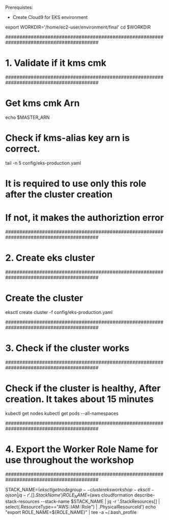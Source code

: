 Prerequistes:
- Create Cloud9 for EKS environment

export WORKDIR='/home/ec2-user/environment/final'
cd $WORKDIR

#########################################################################################
# 1. Validate if it kms cmk
#########################################################################################

# Get kms cmk Arn
echo $MASTER_ARN

# Check if kms-alias key arn is correct.
tail -n 5 config/eks-production.yaml

# It is required to use only this role after the cluster creation
# If not, it makes the authoriztion error


#########################################################################################
# 2. Create eks cluster
#########################################################################################

# Create the cluster
eksctl create cluster -f config/eks-production.yaml 


#########################################################################################
# 3. Check if the cluster works
#########################################################################################

# Check if the cluster is healthy, After creation. It takes about 15 minutes
kubectl get nodes
kubectl get pods --all-namespaces


#########################################################################################
# 4. Export the Worker Role Name for use throughout the workshop
#########################################################################################

STACK_NAME=$(eksctl get nodegroup --cluster eksworkshop-eksctl -o json | jq -r '.[].StackName')
ROLE_NAME=$(aws cloudformation describe-stack-resources --stack-name $STACK_NAME | jq -r '.StackResources[] | select(.ResourceType=="AWS::IAM::Role") | .PhysicalResourceId')
echo "export ROLE_NAME=${ROLE_NAME}" | tee -a ~/.bash_profile
